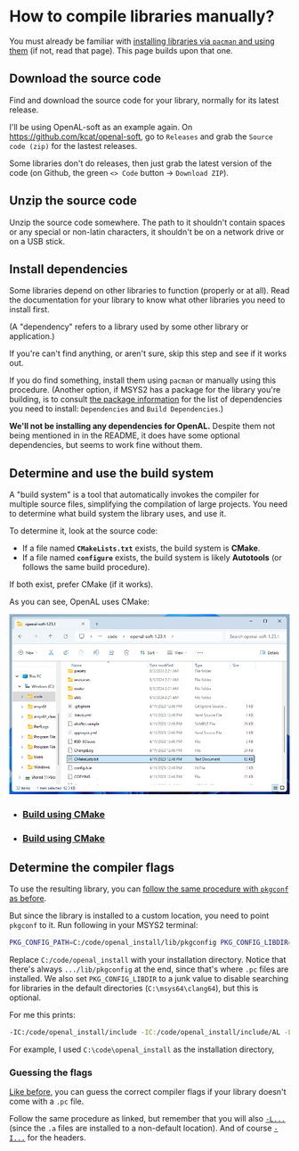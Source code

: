 # How to compile libraries manually?

You must already be familiar with [installing libraries via `pacman` and using them](/using_libraries_pacman.md) (if not, read that page). This page builds upon that one.

## Download the source code

Find and download the source code for your library, normally for its latest release.

I'll be using OpenAL-soft as an example again. On https://github.com/kcat/openal-soft, go to `Releases` and grab the `Source code (zip)` for the lastest releases.

Some libraries don't do releases, then just grab the latest version of the code (on Github, the green `<> Code` button -> `Download ZIP`).

## Unzip the source code

Unzip the source code somewhere. The path to it shouldn't contain spaces or any special or non-latin characters, it shouldn't be on a network drive or on a USB stick.

## Install dependencies

Some libraries depend on other libraries to function (properly or at all). Read the documentation for your library to know what other libraries you need to install first.

(A "dependency" refers to a library used by some other library or application.)

If you're can't find anything, or aren't sure, skip this step and see if it works out.

If you do find something, install them using `pacman` or manually using this procedure. (Another option, if MSYS2 has a package for the library you're building, is to consult [the package information](https://packages.msys2.org/package/mingw-w64-clang-x86_64-openal) for the list of dependencies you need to install: `Dependencies` and `Build Dependencies`.)

**We'll not be installing any dependencies for OpenAL.** Despite them not being mentioned in in the README, it does have some optional dependencies, but seems to work fine without them.

## Determine and use the build system

A "build system" is a tool that automatically invokes the compiler for multiple source files, simplifying the compilation of large projects. You need to determine what build system the library uses, and use it.

To determine it, look at the source code:

* If a file named **`CMakeLists.txt`** exists, the build system is **CMake**.
* If a file named **`configure`** exists, the build system is likely **Autotools** (or follows the same build procedure).

If both exist, prefer CMake (if it works).

As you can see, OpenAL uses CMake:

![OpenAL CMakeLists.txt](/images/openal_cmakelists_txt.png)

* ### [Build using CMake](/using_libraries_compiling_manually_cmake.md)
* ### [Build using CMake](/using_libraries_compiling_manually_cmake.md)

## Determine the compiler flags

To use the resulting library, you can [follow the same procedure with `pkgconf` as before](/using_libraries_pacman.md#determining-compiler-flags-using-pkgconf).

But since the library is installed to a custom location, you need to point `pkgconf` to it. Run following in your MSYS2 terminal:

```sh
PKG_CONFIG_PATH=C:/code/openal_install/lib/pkgconfig PKG_CONFIG_LIBDIR=- pkgconf --libs --cflags openal
```

Replace `C:/code/openal_install` with your installation directory. Notice that there's always `.../lib/pkgconfig` at the end, since that's where `.pc` files are installed. We also set `PKG_CONFIG_LIBDIR` to a junk value to disable searching for libraries in the default directories (`C:\msys64\clang64`), but this is optional.

For me this prints:
```sh
-IC:/code/openal_install/include -IC:/code/openal_install/include/AL -LC:/code/openal_install/lib -lOpenAL32
```

For example, I used `C:\code\openal_install` as the installation directory,

### Guessing the flags

[Like before](/using_libraries_pacman.md#guessing-the-compiler-flags), you can guess the correct compiler flags if your library doesn't come with a `.pc` file.

Follow the same procedure as linked, but remember that you will also [`-L...`](/using_libraries_pacman.md#step-2-make-sure-calling-functions-works) (since the `.a` files are installed to a non-default location). And of course [`-I...`](/using_libraries_pacman.md#step-1-make-sure-include-works) for the headers.
